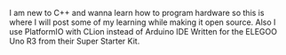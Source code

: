 I am new to C++ and wanna learn how to program hardware
so this is where I will post some of my learning while making it open source.
Also I use PlatformIO with CLion instead of Arduino IDE
Written for the ELEGOO Uno R3 from their Super Starter Kit.
